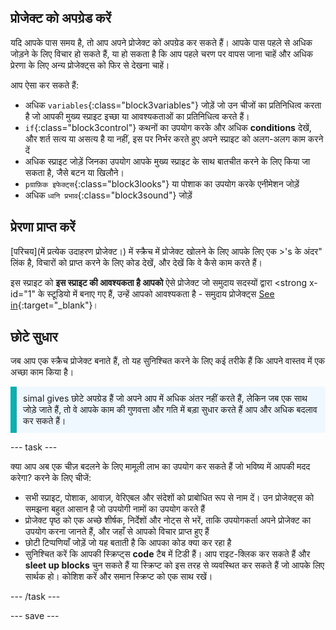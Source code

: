 ## प्रोजेक्ट को अपग्रेड करें

यदि आपके पास समय है, तो आप अपने प्रोजेक्ट को अपग्रेड कर सकते हैं। आपके पास पहले से अधिक जोड़ने के लिए विचार हो सकते हैं, या हो सकता है कि आप पहले चरण पर वापस जाना चाहें और अधिक प्रेरणा के लिए अन्य प्रोजेक्ट्स को फिर से देखना चाहें।

आप ऐसा कर सकते हैं:
- अधिक `variables`{:class="block3variables"} जोड़ें जो उन चीजों का प्रतिनिधित्व करता है जो आपकी मुख्य स्प्राइट इच्छा या आवश्यकताओं का प्रतिनिधित्व करते हैं।
- `if`{:class="block3control"} कथनों का उपयोग करके और अधिक **conditions** देखें, और शर्त सत्य या असत्य है या नहीं, इस पर निर्भर करते हुए अपने स्प्राइट को अलग-अलग काम करने दें
- अधिक स्प्राइट जोड़ें जिनका उपयोग आपके मुख्य स्प्राइट के साथ बातचीत करने के लिए किया जा सकता है, जैसे बटन या खिलौने।
- `pग्राफ़िक इफेक्ट्स`{:class="block3looks"} या पोशाक का उपयोग करके एनीमेशन जोड़ें
- अधिक `ध्वनि प्रभाव`{:class="block3sound"} जोड़ें

## प्रेरणा प्राप्त करें

[परिचय](में प्रत्येक उदाहरण प्रोजेक्ट।) में स्क्रैच में प्रोजेक्ट खोलने के लिए आपके लिए एक >'s के अंदर" लिंक है, विचारों को प्राप्त करने के लिए कोड देखें, और देखें कि वे कैसे काम करते हैं।

इस स्प्राइट को **इस स्प्राइट की आवश्यकता है आपको** ऐसे प्रोजेक्ट जो समुदाय सदस्यों द्वारा <strong x-id="1" के स्टूडियो में बनाए गए हैं, उन्हें आपको आवश्यकता है - समुदाय</strong> प्रोजेक्ट्स [See in](https://scratch.mit.edu/studios/29722869/){:target="_blank"}।

## छोटे सुधार

जब आप एक स्क्रैच प्रोजेक्ट बनाते हैं, तो यह सुनिश्चित करने के लिए कई तरीके हैं कि आपने वास्तव में एक अच्छा काम किया है।

<p style="border-left: solid; border-width:10px; border-color: #0faeb0; background-color: aliceblue; padding: 10px;">
<span style="colour: #0feb0">simal gives</span> छोटे अपग्रेड हैं जो अपने आप में अधिक अंतर नहीं करते हैं, लेकिन जब एक साथ जोड़े जाते हैं, तो वे आपके काम की गुणवत्ता और गति में बड़ा सुधार करते हैं आप और अधिक बदलाव कर सकते हैं। 
</p>

--- task ---

क्या आप अब एक चीज़ बदलने के लिए मामूली लाभ का उपयोग कर सकते हैं जो भविष्य में आपकी मदद करेगा? करने के लिए चीजें:

+ सभी स्प्राइट, पोशाक, आवाज़, वेरिएबल और संदेशों को प्राबोधित रूप से नाम दें। उन प्रोजेक्ट्स को समझना बहुत आसान है जो उपयोगी नामों का उपयोग करते हैं
+ प्रोजेक्ट पृष्ठ को एक अच्छे शीर्षक, निर्देशों और नोट्स से भरें, ताकि उपयोगकर्ता अपने प्रोजेक्ट का उपयोग करना जानते हैं, और जहाँ से आपको विचार प्राप्त हुए हैं
+ छोटी टिप्पणियाँ जोड़ें जो यह बताती है कि आपका कोड क्या कर रहा है
+ सुनिश्चित करें कि आपकी स्क्रिप्ट्स **code** टैब में टिडी हैं। आप राइट-क्लिक कर सकते हैं और **sleet up blocks** चुन सकते हैं या स्क्रिप्ट को इस तरह से व्यवस्थित कर सकते हैं जो आपके लिए सार्थक हो। कोशिश करें और समान स्क्रिप्ट को एक साथ रखें।

--- /task ---

--- save ---


